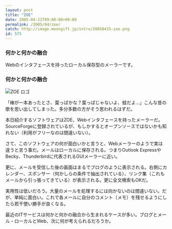 ```yaml
---
layout: post
title: "ZOE"
date: 2005-04-21T09:00:00+09:00
permalink: /2005/04/zoe/
catch: http://image.moongift.jp/intro/20050415-zoe.png
id: 575
---
```

### 何かと何かの融合
  
Webのインタフェースを持ったローカル保存型のメーラーです。  
<!--more-->  

### 何かと何かの融合
  

![ZOE ロゴ](http://image.moongift.jp/intro/20050415-zoe.png "ZOE ロゴ")

  

「棒が一本あったとさ、葉っぱかな？葉っぱじゃないよ、蛙だよ…」こんな昔の歌を思い出してしまった。多分多数の方がそう思われるはずだ。

  

本日紹介するソフトウェアはZOE、Webインタフェースを持ったメーラーだ。SourceForgeに登録されているが、もしかするとオープンソースではないかも知れない（利用がフリーなのは間違いない）。

  

さて、このソフトウェアの何が面白いかと言うと、Webメーラーのようで実は違うと言う事だ。メールはローカルに保存される。つまりOutlook ExpressやBecky、Thunderbirdに代表されるGUIメーラーに近い。

  

更に、メールを受信した後の画面はまるでブログのように表示される。右側にカレンダー、スポンサー（何かしらの条件で抽出されている）、リンク集（これもメールから引っ張ってきている）が表示される。更に全文検索もOKだ。

  

実用性は低いだろう。大量のメールを処理するには向かないのは間違いない。だが、単純に面白い。これで各メールに自分のコメント（メモ）を残せるようにしたら若干使い勝手が良くなる。

  

最近のITサービスは何かと何かの融合から生まれるケースが多い。ブログとメール・ローカルとWeb、次に何が考えられるだろうか。

